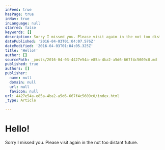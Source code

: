 ```yaml
---
inFeed: true
hasPage: true
inNav: true
inLanguage: null
starred: false
keywords: []
description: Sorry I missed you. Please visit again in the not too distant future.
datePublished: '2016-04-03T01:04:07.576Z'
dateModified: '2016-04-03T01:04:05.325Z'
title: 'Hello!'
author: []
sourcePath: _posts/2016-04-03-4427e54a-e85a-4ba2-a5d6-667f4c5609c0.md
published: true
authors: []
publisher:
  name: null
  domain: null
  url: null
  favicon: null
url: 4427e54a-e85a-4ba2-a5d6-667f4c5609c0/index.html
_type: Article

---
```

# Hello!

Sorry I missed you. Please visit again in the not too distant future.